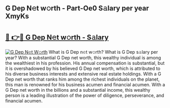 ## G Dep N𝚎t w𝚘rth - Part-Oe0 S𝚊lary per year XmyKs

# <h2><a href="http://gc2208.nevu.top/?p=G+Dep">🔗 👉🔴 G Dep N𝚎t w𝚘rth - S𝚊lary</a></h2>

[![G Dep N𝚎t W𝚘rth](https://i.imgur.com/Oavwk0R.jpeg)](http://gc2208.nevu.top/?p=G+Dep)
What is G Dep n𝚎t w𝚘rth? What is G Dep s𝚊lary per year?
With a substantial G Dep net worth, this wealthy individual is among the wealthiest in his profession. His annual compensation is substantial, but it is overshadowed by his believed G Dep net worth, which is attributed to his diverse business interests and extensive real estate holdings. With a G Dep net worth that ranks him among the richest individuals on the planet, this man is renowned for his business acumen and financial acumen. With a G Dep net worth in the billions and a substantial income, this wealthy person is a leading illustration of the power of diligence, perseverance, and financial acumen.
